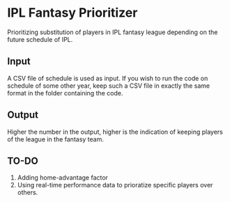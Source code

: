 # IPL Fantasy Prioritizer
Prioritizing substitution of players in IPL fantasy league depending on the future schedule of IPL.

## Input
A CSV file of schedule is used as input.
If you wish to run the code on schedule of some other year, keep such a CSV file in exactly the same format in the folder containing the code.

## Output
Higher the number in the output, higher is the indication of keeping players of the league in the fantasy team.

## TO-DO
1. Adding home-advantage factor
2. Using real-time performance data to prioratize specific players over others.
